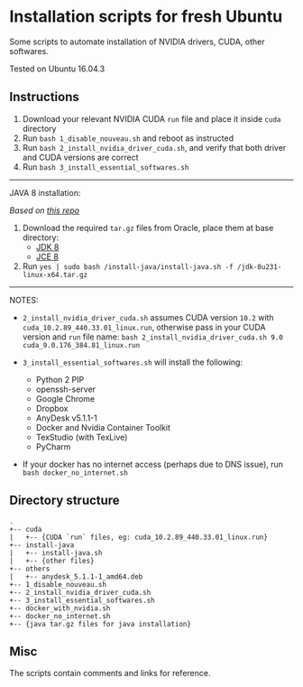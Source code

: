 # Installation scripts for fresh Ubuntu
Some scripts to automate installation of NVIDIA drivers, CUDA, other softwares.

Tested on Ubuntu 16.04.3

## Instructions
1. Download your relevant NVIDIA CUDA `run` file and place it inside `cuda` directory
2. Run `bash 1_disable_nouveau.sh` and reboot as instructed
3. Run `bash 2_install_nvidia_driver_cuda.sh`, 
and verify that both driver and CUDA versions are correct
4. Run `bash 3_install_essential_softwares.sh`

---
JAVA 8 installation:

*Based on [this repo](https://github.com/chrishantha/install-java/tree/63997dc81aaf9184ffe715d7381fa822bd39f357)*
1. Download the required `tar.gz` files from Oracle, place them at base directory:
    - [JDK 8](https://www.oracle.com/technetwork/es/java/javase/downloads/jdk8-downloads-2133151.html)
    - [JCE 8](https://www.oracle.com/technetwork/java/javase/downloads/jce8-download-2133166.html)
2. Run `yes | sudo bash /install-java/install-java.sh -f /jdk-8u231-linux-x64.tar.gz`

---
NOTES:

- `2_install_nvidia_driver_cuda.sh` assumes CUDA version `10.2` with `cuda_10.2.89_440.33.01_linux.run`, 
otherwise pass in your CUDA version and `run` file name:
`bash 2_install_nvidia_driver_cuda.sh 9.0 cuda_9.0.176_384.81_linux.run`

- `3_install_essential_softwares.sh` will install the following:
  - Python 2 PIP
  - openssh-server
  - Google Chrome
  - Dropbox
  - AnyDesk v5.1.1-1
  - Docker and Nvidia Container Toolkit
  - TexStudio (with TexLive)
  - PyCharm

- If your docker has no internet access (perhaps due to DNS issue), 
run `bash docker_no_internet.sh`


## Directory structure
```
.
+-- cuda
|   +-- {CUDA `run` files, eg: cuda_10.2.89_440.33.01_linux.run}
+-- install-java
|   +-- install-java.sh
|   +-- {other files}
+-- others
|   +-- anydesk_5.1.1-1_amd64.deb
+-- 1_disable_nouveau.sh
+-- 2_install_nvidia_driver_cuda.sh
+-- 3_install_essential_softwares.sh
+-- docker_with_nvidia.sh
+-- docker_no_internet.sh
+-- {java tar.gz files for java installation}
```

## Misc
The scripts contain comments and links for reference.

